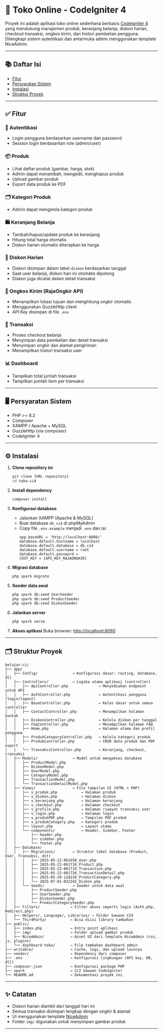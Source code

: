 # 🛒 Toko Online - CodeIgniter 4

Proyek ini adalah aplikasi toko online sederhana berbasis [CodeIgniter 4](https://codeigniter.com/) yang mendukung manajemen produk, keranjang belanja, diskon harian, checkout transaksi, ongkos kirim, dan histori pembelian pengguna. Dilengkapi sistem autentikasi dan antarmuka admin menggunakan template NiceAdmin.

---

## 📚 Daftar Isi
- [Fitur](#fitur)
- [Persyaratan Sistem](#persyaratan-sistem)
- [Instalasi](#instalasi)
- [Struktur Proyek](#struktur-proyek)

---

## ✅ Fitur

### 👤 Autentikasi
- Login pengguna berdasarkan username dan password
- Session login berdasarkan role (admin/user)

### 📦 Produk
- Lihat daftar produk (gambar, harga, stok)
- Admin dapat menambah, mengedit, menghapus produk
- Upload gambar produk
- Export data produk ke PDF

### 🗂️ Kategori Produk
- Admin dapat mengelola kategori produk

### 🛍️ Keranjang Belanja
- Tambah/hapus/update produk ke keranjang
- Hitung total harga otomatis
- Diskon harian otomatis diterapkan ke harga

### 🎁 Diskon Harian
- Diskon disimpan dalam tabel `diskon` berdasarkan tanggal
- Saat user belanja, diskon hari ini otomatis dipotong
- Diskon juga dicatat dalam detail transaksi

### 🚚 Ongkos Kirim (RajaOngkir API)
- Menampilkan lokasi tujuan dan menghitung ongkir otomatis
- Menggunakan GuzzleHttp client
- API Key disimpan di file `.env`

### 🧾 Transaksi
- Proses checkout belanja
- Menyimpan data pembelian dan detail transaksi
- Menyimpan ongkir dan alamat pengiriman
- Menampilkan histori transaksi user

### 📊 Dashboard
- Tampilkan total jumlah transaksi
- Tampilkan jumlah item per transaksi

---

## 🖥️ Persyaratan Sistem

- PHP >= 8.2
- Composer
- XAMPP / Apache + MySQL
- GuzzleHttp (via composer)
- CodeIgniter 4

---

## ⚙️ Instalasi

1. **Clone repository ini**
   ```bash
   git clone [URL repository]
   cd toko-ci4
   ```

2. **Install dependency**
   ```bash
   composer install
   ```

3. **Konfigurasi database**
   - Jalankan XAMPP (Apache & MySQL)
   - Buat database `db_ci4` di phpMyAdmin
   - Copy file `.env.example` menjadi `.env` dan isi:
     ```env
     app.baseURL = 'http://localhost:8080/'
     database.default.hostname = localhost
     database.default.database = db_ci4
     database.default.username = root
     database.default.password =
     COST_KEY = [API_KEY_RAJAONGKIR]
     ```

4. **Migrasi database**
   ```bash
   php spark migrate
   ```

5. **Seeder data awal**
   ```bash
   php spark db:seed UserSeeder
   php spark db:seed ProductSeeder
   php spark db:seed DiskonSeeder
   ```

6. **Jalankan server**
   ```bash
   php spark serve
   ```

7. **Akses aplikasi**
   Buka browser: [http://localhost:8080](http://localhost:8080)

---

## 🗂️ Struktur Proyek

```
belajar-ci/
├── app/
│   ├── Config/                → Konfigurasi dasar: routing, database, dll
│   ├── Controllers/           → Logika utama aplikasi (controller)
│   │   ├── ApiController.php              → Menyediakan endpoint untuk API
│   │   ├── AuthController.php             → Autentikasi pengguna (login/logout)
│   │   ├── BaseController.php             → Kelas dasar untuk semua controller
│   │   ├── ContactController.php          → Menampilkan halaman kontak
│   │   ├── DiskonController.php           → Kelola diskon per tanggal
│   │   ├── FaqController.php              → Menampilkan halaman FAQ
│   │   ├── Home.php                       → Halaman utama dan profil pengguna
│   │   ├── ProdukCategoryController.php   → Kelola kategori produk
│   │   ├── ProdukController.php           → CRUD data produk dan PDF export
│   │   └── TransaksiController.php        → Keranjang, checkout, transaksi
│   ├── Models/                → Model untuk mengakses database
│   │   ├── ProductModel.php
│   │   ├── DiskonModel.php
│   │   ├── UserModel.php
│   │   ├── CategoryModel.php
│   │   ├── TransactionModel.php
│   │   └── TransactionDetailModel.php
│   ├── Views/                 → File tampilan UI (HTML + PHP)
│   │   ├── v_produk.php           → Halaman produk
│   │   ├── v_diskon.php           → Halaman diskon
│   │   ├── v_keranjang.php        → Halaman keranjang
│   │   ├── v_checkout.php         → Halaman checkout
│   │   ├── v_profile.php          → Halaman riwayat transaksi user
│   │   ├── v_login.php            → Halaman login
│   │   ├── v_produkPDF.php        → Tampilan PDF produk
│   │   ├── v_produkCategory.php   → Kategori produk
│   │   ├── layout.php             → Layout utama
│   │   └── components/            → Header, Sidebar, Footer
│   │       ├── header.php
│   │       ├── sidebar.php
│   │       └── footer.php
│   ├── Database/
│   │   ├── Migrations/        → Struktur tabel database (Product, User, Transaksi, dst)
│   │   │   ├── 2025-05-22-061658_User.php
│   │   │   ├── 2025-05-22-061710_Product.php
│   │   │   ├── 2025-05-22-061719_Transaction.php
│   │   │   ├── 2025-05-22-061726_TransactionDetail.php
│   │   │   ├── 2025-05-29-124220_ProductCategory.php
│   │   │   └── 2025-07-01-032242_Diskon.php
│   │   └── Seeds/             → Seeder untuk data awal
│   │       ├── ProductSeeder.php
│   │       ├── UserSeeder.php
│   │       ├── DiskonSeeder.php
│   │       └── ProductCategorySeeder.php
│   ├── Filters/              → Filter akses seperti login (Auth.php, Redirect.php)
│   ├── Helpers/, Language/, Libraries/ → Folder bawaan CI4
│   └── ThirdParty/           → Bisa diisi library tambahan
├── public/
│   ├── index.php             → Entry point aplikasi
│   ├── img/                  → Folder upload gambar produk
│   ├── NiceAdmin/            → Asset UI dari template NiceAdmin (css, js, plugins)
│   └── dashboard-toko/       → File tambahan dashboard admin
├── writable/                 → Cache, logs, dan upload lainnya
├── vendor/                   → Dependency dari composer
├── .env                      → Konfigurasi lingkungan (API key, DB, dll)
├── composer.json             → Konfigurasi package PHP
├── spark                     → CLI bawaan CodeIgniter
└── README.md                 → Dokumentasi proyek ini
```

---

## ✨ Catatan

- Diskon harian diambil dari tanggal hari ini
- Semua transaksi disimpan lengkap dengan ongkir & alamat
- UI menggunakan template [NiceAdmin](https://bootstrapmade.com/nice-admin-bootstrap-admin-html-template/)
- Folder `img/` digunakan untuk menyimpan gambar produk

---

